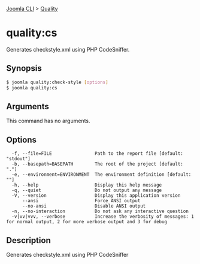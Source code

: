 [Joomla CLI](../index.md) > [Quality](index.md)
# quality:cs

Generates checkstyle.xml using PHP CodeSniffer.

## Synopsis
```bash
$ joomla quality:check-style [options]
$ joomla quality:cs
```

## Arguments
This command has no arguments.

## Options
```
  -f, --file=FILE                Path to the report file [default: "stdout"]
  -b, --basepath=BASEPATH        The root of the project [default: "."]
  -e, --environment=ENVIRONMENT  The environment definition [default: ""]
  -h, --help                     Display this help message
  -q, --quiet                    Do not output any message
  -V, --version                  Display this application version
      --ansi                     Force ANSI output
      --no-ansi                  Disable ANSI output
  -n, --no-interaction           Do not ask any interactive question
  -v|vv|vvv, --verbose           Increase the verbosity of messages: 1 for normal output, 2 for more verbose output and 3 for debug
```

## Description

Generates checkstyle.xml using PHP CodeSniffer

